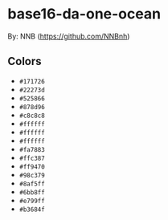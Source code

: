 # base16-da-one-ocean

By: NNB (https://github.com/NNBnh)

## Colors

* `#171726`
* `#22273d`
* `#525866`
* `#878d96`
* `#c8c8c8`
* `#ffffff`
* `#ffffff`
* `#ffffff`
* `#fa7883`
* `#ffc387`
* `#ff9470`
* `#98c379`
* `#8af5ff`
* `#6bb8ff`
* `#e799ff`
* `#b3684f`
